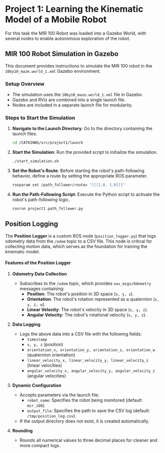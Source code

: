 # Project 1: Learning the Kinematic Model of a Mobile Robot

For this task the MIR 100 Robot was loaded into a Gazebo World, with several nodes to enable autonomous exploration of the robot.

## MIR 100 Robot Simulation in Gazebo

This document provides instructions to simulate the MIR 100 robot in the `10by10_maze.world_1.xml` Gazebo environment.

### Setup Overview

- The simulation uses the `10by10_maze.world_1.xml` file in Gazebo.
- Gazebo and RViz are combined into a single launch file.
- Nodes are included in a separate launch file for modularity.

### Steps to Start the Simulation

1. ****Navigate to the Launch Directory****: Go to the directory containing the launch files.
   ```bash
   cd /CATKINWS/src/project1/launch
2. ****Start the Simulation****: Run the provided script to initialize the simulation.
   ```bash
   ./start_simulation.sh
3.  ****Set the Robot's Route****: Before starting the robot's path-following behavior, define a route by setting the appropriate ROS parameter.
    ```bash
    rosparam set /path_follower/routes "[[[1.0, 1.0]]]"
4. ****Run the Path-Following Script****: Execute the Python script to activate the robot's path-following logic.
   	```bash
    rosrun project1 path_follower.py
    
## **Position Logging**

The **Position Logger** is a custom ROS node (`position_logger.py`) that logs odometry data from the `/odom` topic to a CSV file. This node is critical for collecting motion data, which serves as the foundation for training the kinematic model.

#### **Features of the Position Logger**
1. **Odometry Data Collection**
   - Subscribes to the `/odom` topic, which provides `nav_msgs/Odometry` messages containing:
     - **Position**: The robot's position in 3D space (`x, y, z`).
     - **Orientation**: The robot's rotation represented as a quaternion (`x, y, z, w`).
     - **Linear Velocity**: The robot's velocity in 3D space (`x, y, z`).
     - **Angular Velocity**: The robot's rotational velocity (`x, y, z`).

2. **Data Logging**
   - Logs the above data into a CSV file with the following fields:
     - `timestamp`
     - `x, y, z` (position)
     - `orientation_x, orientation_y, orientation_z, orientation_w` (quaternion orientation)
     - `linear_velocity_x, linear_velocity_y, linear_velocity_z` (linear velocities)
     - `angular_velocity_x, angular_velocity_y, angular_velocity_z` (angular velocities)

3. **Dynamic Configuration**
   - Accepts parameters via the launch file:
     - `robot_name`: Specifies the robot being monitored (default: `mir_100`).
     - `output_file`: Specifies the path to save the CSV log (default: `/tmp/position_log.csv`).
   - If the output directory does not exist, it is created automatically.

4. **Rounding**
   - Rounds all numerical values to three decimal places for cleaner and more compact logs.
